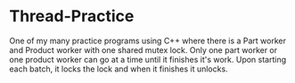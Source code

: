 # Thread-Practice
One of my many practice programs using C++ where there is a Part worker and Product worker with one shared mutex lock. Only one part worker or one product worker can go at a time until it finishes it's work. Upon starting each batch, it locks the lock and when it finishes it unlocks.

